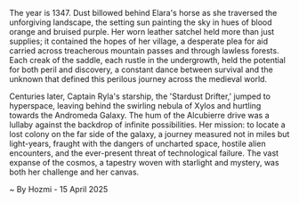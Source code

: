 
The year is 1347.  Dust billowed behind Elara's horse as she traversed the unforgiving landscape, the setting sun painting the sky in hues of blood orange and bruised purple.  Her worn leather satchel held more than just supplies; it contained the hopes of her village, a desperate plea for aid carried across treacherous mountain passes and through lawless forests.  Each creak of the saddle, each rustle in the undergrowth, held the potential for both peril and discovery, a constant dance between survival and the unknown that defined this perilous journey across the medieval world.

Centuries later, Captain Ryla's starship, the 'Stardust Drifter,' jumped to hyperspace, leaving behind the swirling nebula of Xylos and hurtling towards the Andromeda Galaxy.  The hum of the Alcubierre drive was a lullaby against the backdrop of infinite possibilities.  Her mission: to locate a lost colony on the far side of the galaxy, a journey measured not in miles but light-years, fraught with the dangers of uncharted space, hostile alien encounters, and the ever-present threat of technological failure.  The vast expanse of the cosmos, a tapestry woven with starlight and mystery, was both her challenge and her canvas.

~ By Hozmi - 15 April 2025
